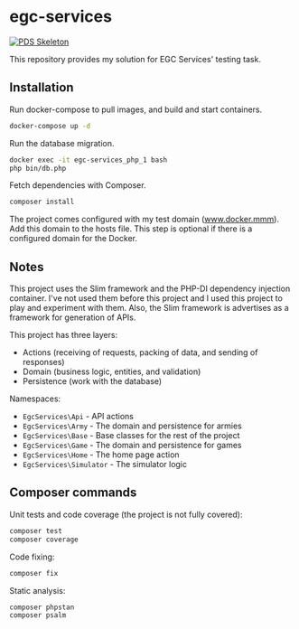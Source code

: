 # egc-services

[![PDS Skeleton](https://img.shields.io/badge/pds-skeleton-blue.svg?style=flat-square)](https://github.com/php-pds/skeleton)

This repository provides my solution for EGC Services' testing task.

## Installation

Run docker-compose to pull images, and build and start containers.

```bash
docker-compose up -d
```

Run the database migration.

```bash
docker exec -it egc-services_php_1 bash
php bin/db.php
```

Fetch dependencies with Composer.

```bash
composer install
```

The project comes configured with my test domain (www.docker.mmm). Add this domain to the hosts file. This step is optional if there is a configured domain for the Docker.

## Notes

This project uses the Slim framework and the PHP-DI dependency injection container. I've not used them before this project and I used this project to play and experiment with them. Also, the Slim framework is advertises as a framework for generation of APIs.

This project has three layers:

* Actions (receiving of requests, packing of data, and sending of responses)
* Domain (business logic, entities, and validation)
* Persistence (work with the database)

Namespaces:

* `EgcServices\Api` - API actions
* `EgcServices\Army` - The domain and persistence for armies
* `EgcServices\Base` - Base classes for the rest of the project
* `EgcServices\Game` - The domain and persistence for games
* `EgcServices\Home` - The home page action
* `EgcServices\Simulator` - The simulator logic

## Composer commands

Unit tests and code coverage (the project is not fully covered):

```bash
composer test
composer coverage
```

Code fixing:

```bash
composer fix
```

Static analysis:

```bash
composer phpstan
composer psalm
```
